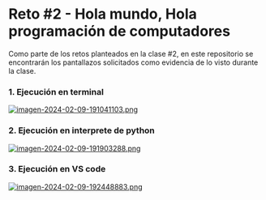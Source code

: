 # Reto #2 - Hola mundo, Hola programación de computadores

Como parte de los retos planteados en la clase #2, en este repositorio se encontrarán los pantallazos solicitados como evidencia de lo visto durante la clase.

### **1. Ejecución en terminal**
[![imagen-2024-02-09-191041103.png](https://i.postimg.cc/t4sm9Yvn/imagen-2024-02-09-191041103.png)](https://postimg.cc/zy1kjXrq)

### **2. Ejecución en interprete de python**
[![imagen-2024-02-09-191903288.png](https://i.postimg.cc/Ghw5bLwX/imagen-2024-02-09-191903288.png)](https://postimg.cc/F1pZZQKS)

### **3. Ejecución en VS code**
[![imagen-2024-02-09-192448883.png](https://i.postimg.cc/kX2KY8hZ/imagen-2024-02-09-192448883.png)](https://postimg.cc/CzVRzZ0H)
